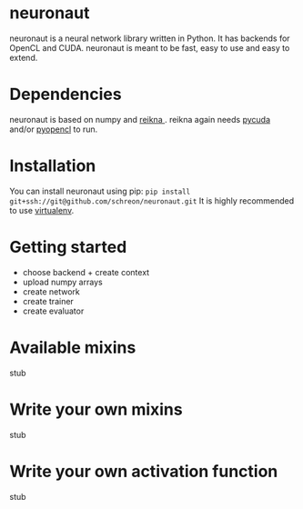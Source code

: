 neuronaut
=========

neuronaut is a neural network library written in Python. It has backends for OpenCL and CUDA.
neuronaut is meant to be fast, easy to use and easy to extend.

Dependencies
============
neuronaut is based on numpy and [reikna ](https://github.com/Manticore/reikna). reikna again needs [pycuda](https://github.com/inducer/pycuda) and/or [pyopencl](https://github.com/inducer/pyopencl) to run.

Installation
============
You can install neuronaut using pip:
`pip install git+ssh://git@github.com/schreon/neuronaut.git` It is highly recommended to use [virtualenv](https://pypi.python.org/pypi/virtualenv).


Getting started
===============
- choose backend + create context
- upload numpy arrays
- create network
- create trainer
- create evaluator

Available mixins
=====================
stub

Write your own mixins
=====================
stub

Write your own activation function
==================================
stub
